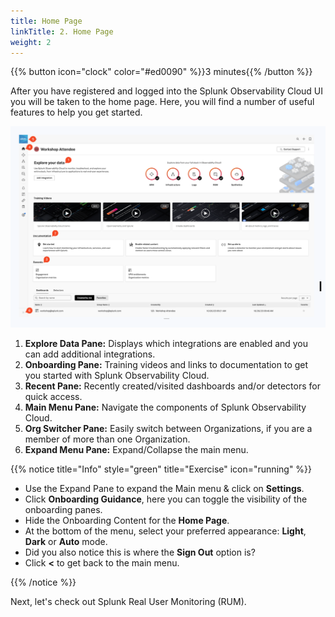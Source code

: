 ```yaml
---
title: Home Page
linkTitle: 2. Home Page
weight: 2
---
```


{{% button icon="clock" color="#ed0090" %}}3 minutes{{% /button %}}

After you have registered and logged into the Splunk Observability Cloud UI you will be taken to the home page. Here, you will find a number of useful features to help you get started.

![home page](../images/home-screen.png)

1. **Explore Data Pane:** Displays which integrations are enabled and you can add additional integrations.
2. **Onboarding Pane:** Training videos and links to documentation to get you started with Splunk Observability Cloud.
3. **Recent Pane:** Recently created/visited dashboards and/or detectors for quick access.
4. **Main Menu Pane:** Navigate the components of Splunk Observability Cloud.
5. **Org Switcher Pane:** Easily switch between Organizations, if you are a member of more than one Organization.
6. **Expand Menu Pane:** Expand/Collapse the main menu.

{{% notice title="Info" style="green" title="Exercise" icon="running" %}}

* Use the Expand Pane to expand the Main menu & click on **Settings**.
* Click **Onboarding Guidance**, here you can toggle the visibility of the onboarding panes.
* Hide the Onboarding Content for the **Home Page**.
* At the bottom of the menu, select your preferred appearance: **Light**, **Dark** or **Auto** mode.
* Did you also notice this is where the **Sign Out** option is?
* Click **<** to get back to the main menu.

{{% /notice %}}

Next, let's check out Splunk Real User Monitoring (RUM).
